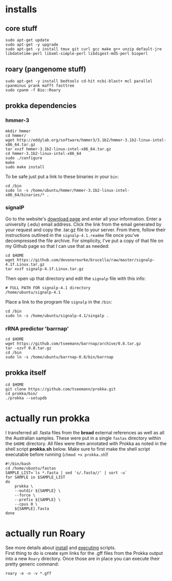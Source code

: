 # installs
## core stuff
```
sudo apt-get update
sudo apt-get -y upgrade
sudo apt-get -y install tmux git curl gcc make g++ unzip default-jre libdatetime-perl libxml-simple-perl libdigest-md5-perl bioperl
```

## roary (pangenome stuff)
```
sudo apt-get -y install bedtools cd-hit ncbi-blast+ mcl parallel cpanminus prank mafft fasttree
sudo cpanm -f Bio::Roary
```

## prokka dependencies
### hmmer-3
```
mkdir hmmer
cd hmmer/
wget http://eddylab.org/software/hmmer3/3.1b2/hmmer-3.1b2-linux-intel-x86_64.tar.gz
tar xvzf hmmer-3.1b2-linux-intel-x86_64.tar.gz
cd hmmer-3.1b2-linux-intel-x86_64
sudo ./configure
make
sudo make install
```
To be safe just put a link to these binaries in your `bin`:
```
cd /bin
sudo ln -s /home/ubuntu/hmmer/hmmer-3.1b2-linux-intel-x86_64/binaries/* .
```

### signalP
Go to the website's [download page](http://www.cbs.dtu.dk/cgi-bin/nph-sw_request?signalp) and enter all your information. Enter a university (.edu) email address. Click the link from the email generated by your request and copy the .tar.gz file to your server. From there, follow their instructions outlined in the `signalp-4.1.readme` file once you've decompressed the file archive. For simplicity, I've put a copy of that file on my Github page so that I can use that as needed:
```
cd $HOME
wget https://github.com/devonorourke/brucella/raw/master/signalp-4.1f.Linux.tar.gz
tar xvzf signalp-4.1f.Linux.tar.gz
```
Then open up that directory and edit the `signalp` file with this info:
```
# FULL PATH FOR signalp-4.1 directory
/home/ubuntu/signalp-4.1
```
Place a link to the program file `signalp` in the `/bin`:
```
cd /bin
sudo ln -s /home/ubuntu/signalp-4.1/singalp .
```

### rRNA predictor 'barrnap'
```
cd $HOME 
wget https://github.com/tseemann/barrnap/archive/0.8.tar.gz
tar -xzvf 0.8.tar.gz
cd /bin
sudo ln -s /home/ubuntu/barrnap-0.8/bin/barrnap
```

## prokka itself
```
cd $HOME
git clone https://github.com/tseemann/prokka.git
cd prokka/bin/
./prokka --setupdb
```

# actually run prokka
I transferred all .fasta files from the **broad** external references as well as all the Australian samples. These were put in a single `fastas` directory within the `$HOME` directory. All files were then annotated with Prokka as noted in the shell script **prokka.sh** below. Make sure to first make the shell script executable before running (`chmod +x prokka.sh`)!

```
#!/bin/bash
cd /home/ubuntu/fastas
SAMPLE_LIST=`ls *.fasta | sed 's/.fasta//' | sort -u`
for SAMPLE in $SAMPLE_LIST
do
	prokka \
	--outdir ${SAMPLE} \
	--force \
	--prefix ${SAMPLE} \
	--cpus 0 \
	${SAMPLE}.fasta
done
```


# actually run Roary
See more details about [install](https://github.com/sanger-pathogens/Roary/blob/master/README.md) and [executing](https://github.com/microgenomics/tutorials/blob/master/pangenome.md) scripts.  
First thing to do is create sym links for the .gff files from the Prokka output into a new `Roary` directory. Once those are in place you can execute their pretty generic command:
```
roary -e -n -v *.gff
```


